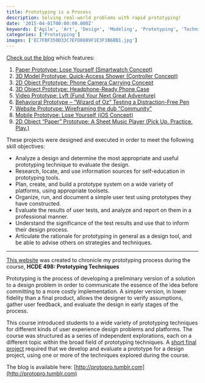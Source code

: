 ```yaml
---
title: Prototyping is a Process
description: Solving real-world problems with rapid prototyping!
date: '2015-04-01T00:00:00.000Z'
keywords: ['Agile', 'Art', 'Design', 'Modeling', 'Prototyping', 'Technical Communication', 'User Research']
categories: ['Prototyping']
images: ['EC7FBF350D33C7EFD0889F1E3F3B6BB1.jpg']
---
```


[Check out the blog](http://protopro.tumblr.com) which features:

1.  [Paper Prototype: Lose Yourself (Smartwatch Concept)](http://protopro.tumblr.com/post/115923804533/paper-prototype-lose-yourself-smartwatch)
2.  [3D Model Prototype: Quick-Access Shower (Controller Concept)](http://protopro.tumblr.com/post/116519181738/3d-model-prototype-quick-access-shower)
3.  [2D Object Prototype: Phone Camera Carrying Concept](http://protopro.tumblr.com/post/117154689048/2d-object-prototype-phone-camera-carrying)
4.  [3D Object Prototype: Headphone-Ready Phone Case](http://protopro.tumblr.com/post/118429109868/3d-object-prototype-headphone-ready-phone-case)
5.  [Video Prototype: Lyft (Fund Your Next Great Adventure)](http://protopro.tumblr.com/post/118503168218/video-prototype-lyft-fund-your-next-great)
6.  [Behavioral Prototype – “Wizard of Oz” Testing a Distraction-Free Pen](http://protopro.tumblr.com/post/118985120443/behavioral-prototype-wizard-of-oz-testing-a)
7.  [Website Prototype: Wireframing the dub “Community”](http://protopro.tumblr.com/post/119504839708/website-prototype-wireframing-the)
8.  [Mobile Prototype: Lose Yourself (iOS Concept)](http://protopro.tumblr.com/post/120417998128/mobile-prototype-lose-yourself-ios-concept)
9.  [2D Object “Paper” Prototype: A Sheet Music Player (Pick Up. Practice. Play.)](http://protopro.tumblr.com/post/120676452388/2d-object-paper-prototype-a-sheet-music-player)

These projects were designed and executed in order to meet the following skill objectives:

*   Analyze a design and determine the most appropriate and useful prototyping technique to evaluate the design.
*   Research, locate, and use information sources for self-education in prototyping tools.
*   Plan, create, and build a prototype system on a wide variety of platforms, using appropriate toolsets.
*   Organize, run, and document a simple user test using prototypes they have constructed.
*   Evaluate the results of user tests, and analyze and report on them in a professional manner.
*   Understand the significance of the test results and use that to inform their design process.
*   Articulate the rationale for prototyping in general as a design tool, and be able to advise others on strategies and techniques.

---

[This website](http://protopro.tumblr.com) was created to chronicle my prototyping process during the course, **HCDE 498: Prototyping Techniques**

Prototyping is the process of developing a preliminary version of a solution to a design problem in order to communicate the essence of the idea before committing to a more costly implementation. A simpler version, in lower fidelity than a final product, allows the designer to verify assumptions, gather user feedback, and evaluate the design in early stages of the process.

This course introduced students to a wide variety of prototyping techniques for different kinds of user experience design problems and platforms. The course was structured as a series of independent explorations, each on a different topic within the broad field of prototyping techniques. A [short final project](http://protopro.tumblr.com/post/120676452388/2d-object-paper-prototype-a-sheet-music-player) required that we develop and evaluate a prototype for a design project, using one or more of the techniques explored during the course.

The blog is available here: [http://protopro.tumblr.com](http://protopro.tumblr.com)

